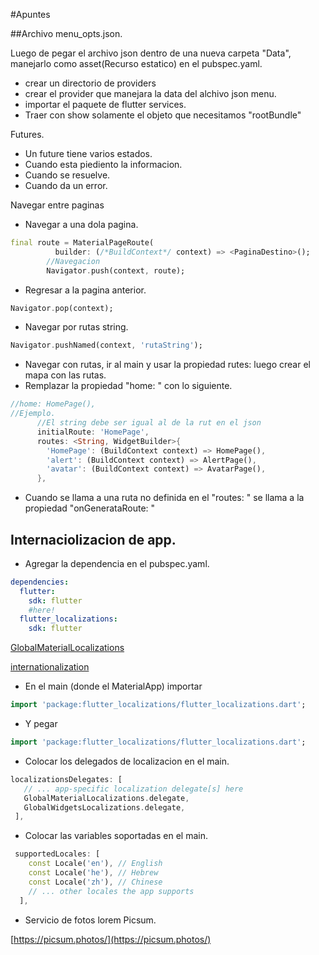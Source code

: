#Apuntes 

##Archivo menu_opts.json. 

Luego de pegar el archivo json dentro de una nueva carpeta "Data", manejarlo como asset(Recurso estatico) en el pubspec.yaml. 

* crear un directorio de providers
* crear el provider que manejara la data del alchivo json menu. 
* importar el paquete de flutter services. 
* Traer con show solamente el objeto que necesitamos "rootBundle"

Futures. 
* Un future tiene varios estados. 
* Cuando esta piediento la informacion. 
* Cuando se resuelve. 
* Cuando da un error. 

Navegar entre paginas 
* Navegar a una dola pagina.
```dart
final route = MaterialPageRoute(
          builder: (/*BuildContext*/ context) => <PaginaDestino>();
        //Navegacion
        Navigator.push(context, route);
```
* Regresar a la pagina anterior. 
```dart
Navigator.pop(context);
```

* Navegar por rutas string. 

```dart
Navigator.pushNamed(context, 'rutaString');
```

* Navegar con rutas, ir al main y usar la propiedad rutes: luego crear el mapa con las rutas. 
* Remplazar la propiedad "home: " con lo siguiente. 
```dart
//home: HomePage(),
//Ejemplo.
      //El string debe ser igual al de la rut en el json
      initialRoute: 'HomePage',
      routes: <String, WidgetBuilder>{
        'HomePage': (BuildContext context) => HomePage(),
        'alert': (BuildContext context) => AlertPage(),
        'avatar': (BuildContext context) => AvatarPage(),
      },
```

* Cuando se llama a una ruta no definida en el "routes: " se llama a la propiedad "onGenerataRoute: "

## Internaciolizacion de app. 
* Agregar la dependencia en el pubspec.yaml. 
```YAML
dependencies:
  flutter:
    sdk: flutter
    #here!
  flutter_localizations:
    sdk: flutter
```

[GlobalMaterialLocalizations](https://docs.flutter.io/flutter/flutter_localizations/GlobalMaterialLocalizations-class.html)

[internationalization](https://flutter.dev/docs/development/accessibility-and-localization/internationalization#specifying-supportedlocales)

* En el main (donde el MaterialApp) importar
```dart
import 'package:flutter_localizations/flutter_localizations.dart';
```
* Y pegar 
```dart
import 'package:flutter_localizations/flutter_localizations.dart';
```
* Colocar los delegados de localizacion en el main. 
```dart
localizationsDelegates: [
   // ... app-specific localization delegate[s] here
   GlobalMaterialLocalizations.delegate,
   GlobalWidgetsLocalizations.delegate,
 ],
```
* Colocar las variables soportadas en el main. 
```dart
 supportedLocales: [
    const Locale('en'), // English
    const Locale('he'), // Hebrew
    const Locale('zh'), // Chinese
    // ... other locales the app supports
  ],
  ```

  * Servicio de fotos lorem Picsum. 

  [https://picsum.photos/](https://picsum.photos/)
